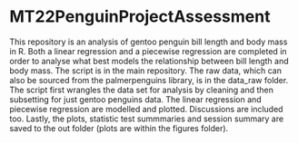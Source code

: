 # MT22PenguinProjectAssessment

This repository is an analysis of gentoo penguin bill length and body mass in R. Both a linear regression and a piecewise regression are completed in order to analyse what best models the relationship between bill length and body mass. The script is in the main repository. The raw data, which can also be sourced from the palmerpenguins library, is in the data_raw folder. The script first wrangles the data set for analysis by cleaning and then subsetting for just gentoo penguins data. The linear regression and piecewise regression are modelled and plotted. Discussions are included too. Lastly, the plots, statistic test summmaries and session summary are saved to the out folder (plots are within the figures folder).
